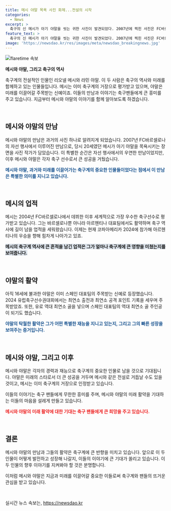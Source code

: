 ```yaml
---
title: 메시 야말 목욕 사진 화제...전설의 시작
categories:
  - News
excerpt: >
  축구의 신 메시가 아기 야말을 씻는 귀한 사진이 발견되었다. 2007년에 찍힌 사진은 FC바르셀로나의 연례 자선 행사에서 나왔는데, 두 전설의 만남이 사회관계망서비스(SNS)를 뜨겁게 달궜다. 지금은 야말과 메시는 국가대표로 활약 중인데, 야말은 유로 2024에서 역대 최연소 골을 넣으며 주목을 받았다. 16세에 불과한 야말은 유럽축구선수권대회 역대 최연소 출전, 최연소 공격 포인트 기록을 경신하며 큰 활약을 펼치고 있다.
feature_text: >
  축구의 신 메시가 아기 야말을 씻는 귀한 사진이 발견되었다. 2007년에 찍힌 사진은 FC바르셀로나의 연례 자선 행사에서 나왔는데, 두 전설의 만남이 사회관계망서비스(SNS)를 뜨겁게 달궜다. 지금은 야말과 메시는 국가대표로 활약 중인데, 야말은 유로 2024에서 역대 최연소 골을 넣으며 주목을 받았다. 16세에 불과한 야말은 유럽축구선수권대회 역대 최연소 출전, 최연소 공격 포인트 기록을 경신하며 큰 활약을 펼치고 있다.
image: 'https://newsdao.kr/res/images/meta/newsdao_breakingnews.jpg'
---
```


<p><img src="https://newsdao.kr/res/images/meta/newsdao_breakingnews.jpg" alt="flaretime 속보" /></p>

<p><b>메시와 야말, 그리고 축구의 역사</b></p>

<p>축구계의 전설적인 인물인 리오넬 메시와 라민 야말. 이 두 사람은 축구의 역사와 미래를 함께하고 있는 인물들입니다. 메시는 이미 축구계의 거장으로 평가받고 있으며, 야말은 미래를 이끌어갈 주목받는 신예이죠. 이들의 만남과 이야기는 축구팬들에게 큰 흥미를 주고 있습니다. 지금부터 메시와 야말의 이야기를 함께 알아보도록 하겠습니다.</p>

<p data-ke-size="size16">&nbsp;</p>

<h2 data-ke-size="size26">메시와 야말의 만남</h2>

<p>메시와 야말의 만남은 과거의 사진 하나로 알려지게 되었습니다. 2007년 FC바르셀로나의 자선 행사에서 이루어진 만남으로, 당시 20세였던 메시가 아기 야말을 목욕시키는 장면을 사진 작가가 담았습니다. 이 특별한 순간은 자선 행사에서의 우연한 만남이었지만, 이후 메시와 야말은 각자 축구 선수로서 큰 성공을 거뒀습니다.</p>

<p><b><span style="color: #1a5490;">메시와 야말, 과거와 미래를 이끌어가는 축구계의 중요한 인물들이었다는 점에서 이 만남은 특별한 의미를 지니고 있습니다.</span></b></p>

<p data-ke-size="size16">&nbsp;</p>

<h2 data-ke-size="size26">메시의 업적</h2>

<p>메시는 2004년 FC바르셀로나에서 데뷔한 이후 세계적으로 가장 우수한 축구선수로 평가받고 있습니다. 그는 바르셀로나뿐 아니라 아르헨티나 대표팀에서도 활약하며 축구 역사에 길이 남을 업적을 세워왔습니다. 이제는 현재 코파아메리카 2024에 참가해 아르헨티나의 우승을 향해 힘차게 나아가고 있죠.</p>

<p><b><span style="background-color: #21538527;">메시의 축구계 역사에 큰 흔적을 남긴 업적은 그가 얼마나 축구계에 큰 영향을 미쳤는지를 보여줍니다.</span></b></p>

<p data-ke-size="size16">&nbsp;</p>

<h2 data-ke-size="size26">야말의 활약</h2>

<p>아직 16세에 불과한 야말은 이미 스페인 대표팀의 주목받는 신예로 등장했습니다. 2024 유럽축구선수권대회에서는 최연소 출전과 최연소 공격 포인트 기록을 세우며 주목받았죠. 또한, 유로 역대 최연소 골을 넣으며 스페인 대표팀의 역대 최연소 골 주인공이 되기도 했습니다.</p>

<p><b><span style="color: #1a5490;">야말의 탁월한 활약은 그가 어떤 특별한 재능을 지니고 있는지, 그리고 그의 빠른 성장을 보여주는 증거입니다.</span></b></p>

<p data-ke-size="size16">&nbsp;</p>

<h2 data-ke-size="size26">메시와 야말, 그리고 이후</h2>

<p>메시와 야말은 각자의 경력과 재능으로 축구계의 중요한 인물로 남을 것으로 기대됩니다. 야말은 미래의 스타로서 더 큰 성공을 거두며 메시와 같은 전설로 거듭날 수도 있을 것이고, 메시는 이미 축구계의 거장으로 인정받고 있습니다. </p>

<p>이들의 이야기는 축구 팬들에게 무한한 흥미를 주며, 메시와 야말의 미래 활약을 기대하는 이들의 마음을 설레게 만들고 있습니다.</p>

<p><b><span style="color: #ee2323;">메시와 야말의 미래 활약에 대한 기대는 축구 팬들에게 큰 희망을 주고 있습니다.</span></b></p>

<p data-ke-size="size16">&nbsp;</p>

<h2 data-ke-size="size26">결론</h2>

<p>메시와 야말의 만남과 그들의 활약은 축구계에 큰 반향을 미치고 있습니다. 앞으로 이 두 인물이 어떻게 발전하고 성장해 나갈지, 이들의 이야기에 큰 기대가 쏠리고 있습니다. 이 두 인물의 향후 이야기를 지켜봐야 할 것은 분명합니다.</p>

<p>이처럼 메시와 야말은 지금과 미래를 이끌어갈 중요한 이들로써 축구계와 팬들의 뜨거운 관심을 받고 있습니다.</p>

<p data-ke-size="size16">&nbsp;</p>
실시간 뉴스 속보는, <a href="https://newsdao.kr" rel="dofollow">https://newsdao.kr</a>


